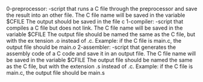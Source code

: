 0-preprocessor:				-script that runs a C file through the preprocessor and save the result into an						other file.
						The C file name will be saved in the variable $CFILE
						The output should be saved in the file c
1-compiler:				-script that compiles a C file but does not link.
						The C file name will be saved in the variable $CFILE
						The output file should be named the same as the C file, but with the ex											tension .o instead of .c.
						Example: if the C file is main.c, the output file should be main.o
2-assembler:				-script that generates the assembly code of a C code and save it in an output file.
						The C file name will be saved in the variable $CFILE
						The output file should be named the same as the C file, but with the extension .s instead of .c.
						Example: if the C file is main.c, the output file should be main.s